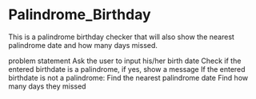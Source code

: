 # Palindrome_Birthday
 
This is a palindrome birthday checker that will also show the
nearest palindrome date and how many days missed.

problem statement
Ask the user to input his/her birth date
Check if the entered birthdate is a palindrome, if yes, show a message
If the entered birthdate is not a palindrome:
Find the nearest palindrome date
Find how many days they missed